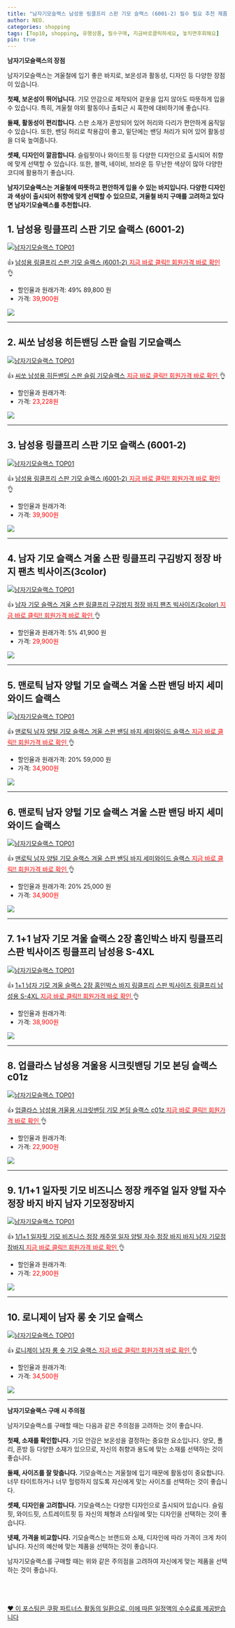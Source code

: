 ```yaml
---
title: "남자기모슬랙스 남성용 링클프리 스판 기모 슬랙스 (6001-2) 필수 필요 추천 제품 비교 최저 가격 비교 장점 구매 후기 구매평"
author: NEO.
categories: shopping
tags: [Top10, shopping, 유행상품, 필수구매, 지금바로클릭하세요, 놓치면후회해요]
pin: true
---
```

**남자기모슬랙스의 장점**

남자기모슬랙스는 겨울철에 입기 좋은 바지로, 보온성과 활동성, 디자인 등 다양한 장점이 있습니다.

**첫째, 보온성이 뛰어납니다.** 기모 안감으로 제작되어 겉옷을 입지 않아도 따뜻하게 입을 수 있습니다. 특히, 겨울철 야외 활동이나 출퇴근 시 혹한에 대비하기에 좋습니다.

**둘째, 활동성이 편리합니다.** 스판 소재가 혼방되어 있어 허리와 다리가 편안하게 움직일 수 있습니다. 또한, 밴딩 허리로 착용감이 좋고, 밑단에는 밴딩 처리가 되어 있어 활동성을 더욱 높여줍니다.

**셋째, 디자인이 깔끔합니다.** 슬림핏이나 와이드핏 등 다양한 디자인으로 출시되어 취향에 맞게 선택할 수 있습니다. 또한, 블랙, 네이비, 브라운 등 무난한 색상이 많아 다양한 코디에 활용하기 좋습니다.

**남자기모슬랙스는 겨울철에 따뜻하고 편안하게 입을 수 있는 바지입니다. 다양한 디자인과 색상이 출시되어 취향에 맞게 선택할 수 있으므로, 겨울철 바지 구매를 고려하고 있다면 남자기모슬랙스를 추천합니다.**

   

## 1. 남성용 링클프리 스판 기모 슬랙스 (6001-2)

[![남자기모슬랙스 TOP01](https://thumbnail7.coupangcdn.com/thumbnails/remote/490x490ex/image/vendor_inventory/4611/587392a2ef1463d48a5ea4567157902f718d04c9e178e85486380b29bd58.png)](https://link.coupang.com/re/AFFSDP?lptag=AF3617701&subid=GithubCoopas&pageKey=6868317861&traceid=V0-153&itemId=16422189638&vendorItemId=87357278675)


👍 [남성용 링클프리 스판 기모 슬랙스 (6001-2) <font color=red> 지금 바로 클릭!! 회원가격 바로 확인 </font> ](https://link.coupang.com/re/AFFSDP?lptag=AF3617701&subid=GithubCoopas&pageKey=6868317861&traceid=V0-153&itemId=16422189638&vendorItemId=87357278675) 👌 


- 할인율과 원래가격: 49%  89,800   원
- 가격: <span style='color:red'>39,900원</span>

[![](/discount_price.png)](https://link.coupang.com/re/AFFSDP?lptag=AF3617701&subid=GithubCoopas&pageKey=6868317861&traceid=V0-153&itemId=16422189638&vendorItemId=87357278675)

---


   

## 2. 씨쏘 남성용 히든밴딩 스판 슬림 기모슬랙스

[![남자기모슬랙스 TOP01](https://thumbnail7.coupangcdn.com/thumbnails/remote/490x490ex/image/retail/images/2019/11/20/10/6/f8c35785-6bc2-407a-9680-36d1d66cf8e5.jpg)](https://link.coupang.com/re/AFFSDP?lptag=AF3617701&subid=GithubCoopas&pageKey=340803413&traceid=V0-153&itemId=1084864124&vendorItemId=71679352530)


👍 [씨쏘 남성용 히든밴딩 스판 슬림 기모슬랙스 <font color=red> 지금 바로 클릭!! 회원가격 바로 확인 </font> ](https://link.coupang.com/re/AFFSDP?lptag=AF3617701&subid=GithubCoopas&pageKey=340803413&traceid=V0-153&itemId=1084864124&vendorItemId=71679352530) 👌 


- 할인율과 원래가격: 
- 가격: <span style='color:red'>23,228원</span>

[![](/discount_price.png)](https://link.coupang.com/re/AFFSDP?lptag=AF3617701&subid=GithubCoopas&pageKey=340803413&traceid=V0-153&itemId=1084864124&vendorItemId=71679352530)

---


   

## 3. 남성용 링클프리 스판 기모 슬랙스 (6001-2)

[![남자기모슬랙스 TOP01](https://thumbnail7.coupangcdn.com/thumbnails/remote/490x490ex/image/vendor_inventory/4611/587392a2ef1463d48a5ea4567157902f718d04c9e178e85486380b29bd58.png)](https://link.coupang.com/re/AFFSDP?lptag=AF3617701&subid=GithubCoopas&pageKey=6868317861&traceid=V0-153&itemId=16422189638&vendorItemId=87357278675)


👍 [남성용 링클프리 스판 기모 슬랙스 (6001-2) <font color=red> 지금 바로 클릭!! 회원가격 바로 확인 </font> ](https://link.coupang.com/re/AFFSDP?lptag=AF3617701&subid=GithubCoopas&pageKey=6868317861&traceid=V0-153&itemId=16422189638&vendorItemId=87357278675) 👌 


- 할인율과 원래가격: 
- 가격: <span style='color:red'>39,900원</span>

[![](/discount_price.png)](https://link.coupang.com/re/AFFSDP?lptag=AF3617701&subid=GithubCoopas&pageKey=6868317861&traceid=V0-153&itemId=16422189638&vendorItemId=87357278675)

---


   

## 4. 남자 기모 슬랙스 겨울 스판 링클프리 구김방지 정장 바지 팬츠 빅사이즈(3color)

[![남자기모슬랙스 TOP01](https://thumbnail10.coupangcdn.com/thumbnails/remote/490x490ex/image/vendor_inventory/8655/a183610fdbf5ec539d57edae216b688ac237480fa710f7d50c488ff32c65.jpg)](https://link.coupang.com/re/AFFSDP?lptag=AF3617701&subid=GithubCoopas&pageKey=7673170464&traceid=V0-153&itemId=20474696625&vendorItemId=87624527875)


👍 [남자 기모 슬랙스 겨울 스판 링클프리 구김방지 정장 바지 팬츠 빅사이즈(3color) <font color=red> 지금 바로 클릭!! 회원가격 바로 확인 </font> ](https://link.coupang.com/re/AFFSDP?lptag=AF3617701&subid=GithubCoopas&pageKey=7673170464&traceid=V0-153&itemId=20474696625&vendorItemId=87624527875) 👌 


- 할인율과 원래가격: 5%  41,900   원
- 가격: <span style='color:red'>29,900원</span>

[![](/discount_price.png)](https://link.coupang.com/re/AFFSDP?lptag=AF3617701&subid=GithubCoopas&pageKey=7673170464&traceid=V0-153&itemId=20474696625&vendorItemId=87624527875)

---


   

## 5. 맨로틱 남자 양털 기모 슬랙스 겨울 스판 밴딩 바지 세미와이드 슬랙스

[![남자기모슬랙스 TOP01](https://thumbnail9.coupangcdn.com/thumbnails/remote/490x490ex/image/vendor_inventory/98a0/17b450420a890aa33f6a1aa01afe98f628023e596268e5845bac874817c0.jpg)](https://link.coupang.com/re/AFFSDP?lptag=AF3617701&subid=GithubCoopas&pageKey=7751389855&traceid=V0-153&itemId=20879894417&vendorItemId=87947103895)


👍 [맨로틱 남자 양털 기모 슬랙스 겨울 스판 밴딩 바지 세미와이드 슬랙스 <font color=red> 지금 바로 클릭!! 회원가격 바로 확인 </font> ](https://link.coupang.com/re/AFFSDP?lptag=AF3617701&subid=GithubCoopas&pageKey=7751389855&traceid=V0-153&itemId=20879894417&vendorItemId=87947103895) 👌 


- 할인율과 원래가격: 20%  59,000   원
- 가격: <span style='color:red'>34,900원</span>

[![](/discount_price.png)](https://link.coupang.com/re/AFFSDP?lptag=AF3617701&subid=GithubCoopas&pageKey=7751389855&traceid=V0-153&itemId=20879894417&vendorItemId=87947103895)

---


   

## 6. 맨로틱 남자 양털 기모 슬랙스 겨울 스판 밴딩 바지 세미와이드 슬랙스

[![남자기모슬랙스 TOP01](https://thumbnail9.coupangcdn.com/thumbnails/remote/490x490ex/image/vendor_inventory/6fb2/002c9ee45efa10cc04092d2af937c83e3f375d79b2b31edd12e0c02f7a3e.jpg)](https://link.coupang.com/re/AFFSDP?lptag=AF3617701&subid=GithubCoopas&pageKey=7751389855&traceid=V0-153&itemId=20879894434&vendorItemId=87947103950)


👍 [맨로틱 남자 양털 기모 슬랙스 겨울 스판 밴딩 바지 세미와이드 슬랙스 <font color=red> 지금 바로 클릭!! 회원가격 바로 확인 </font> ](https://link.coupang.com/re/AFFSDP?lptag=AF3617701&subid=GithubCoopas&pageKey=7751389855&traceid=V0-153&itemId=20879894434&vendorItemId=87947103950) 👌 


- 할인율과 원래가격: 20%  25,000   원
- 가격: <span style='color:red'>34,900원</span>

[![](/discount_price.png)](https://link.coupang.com/re/AFFSDP?lptag=AF3617701&subid=GithubCoopas&pageKey=7751389855&traceid=V0-153&itemId=20879894434&vendorItemId=87947103950)

---


   

## 7. 1+1 남자 기모 겨울 슬랙스 2장 홈인박스 바지 링클프리 스판 빅사이즈 링클프리 남성용 S-4XL

[![남자기모슬랙스 TOP01](https://thumbnail6.coupangcdn.com/thumbnails/remote/490x490ex/image/vendor_inventory/4543/2054662f0527fa11a423f33007295605fd61259df017a11d18c27a614c87.jpg)](https://link.coupang.com/re/AFFSDP?lptag=AF3617701&subid=GithubCoopas&pageKey=7707747151&traceid=V0-153&itemId=20653221158&vendorItemId=87726195715)


👍 [1+1 남자 기모 겨울 슬랙스 2장 홈인박스 바지 링클프리 스판 빅사이즈 링클프리 남성용 S-4XL <font color=red> 지금 바로 클릭!! 회원가격 바로 확인 </font> ](https://link.coupang.com/re/AFFSDP?lptag=AF3617701&subid=GithubCoopas&pageKey=7707747151&traceid=V0-153&itemId=20653221158&vendorItemId=87726195715) 👌 


- 할인율과 원래가격: 
- 가격: <span style='color:red'>38,900원</span>

[![](/discount_price.png)](https://link.coupang.com/re/AFFSDP?lptag=AF3617701&subid=GithubCoopas&pageKey=7707747151&traceid=V0-153&itemId=20653221158&vendorItemId=87726195715)

---


   

## 8. 업클라스 남성용 겨울용 시크릿밴딩 기모 본딩 슬랙스 c01z

[![남자기모슬랙스 TOP01](https://thumbnail8.coupangcdn.com/thumbnails/remote/490x490ex/image/vendor_inventory/bc8d/73c42a139de2b3104667f2c28955dd30a410844b6300cd80cb9e8c96e4cd.jpg)](https://link.coupang.com/re/AFFSDP?lptag=AF3617701&subid=GithubCoopas&pageKey=2204194264&traceid=V0-153&itemId=3748916217&vendorItemId=87330164405)


👍 [업클라스 남성용 겨울용 시크릿밴딩 기모 본딩 슬랙스 c01z <font color=red> 지금 바로 클릭!! 회원가격 바로 확인 </font> ](https://link.coupang.com/re/AFFSDP?lptag=AF3617701&subid=GithubCoopas&pageKey=2204194264&traceid=V0-153&itemId=3748916217&vendorItemId=87330164405) 👌 


- 할인율과 원래가격: 
- 가격: <span style='color:red'>22,900원</span>

[![](/discount_price.png)](https://link.coupang.com/re/AFFSDP?lptag=AF3617701&subid=GithubCoopas&pageKey=2204194264&traceid=V0-153&itemId=3748916217&vendorItemId=87330164405)

---


   

## 9. 1/1+1 일자핏 기모 비즈니스 정장 캐주얼 일자 양털 자수 정장 바지 바지 남자 기모정장바지

[![남자기모슬랙스 TOP01](https://thumbnail6.coupangcdn.com/thumbnails/remote/490x490ex/image/vendor_inventory/9555/e05ac9533a8c95dc5fa300a5f911e643ea60198a01a021ec7a082f7d072d.png)](https://link.coupang.com/re/AFFSDP?lptag=AF3617701&subid=GithubCoopas&pageKey=7756091769&traceid=V0-153&itemId=20904532396&vendorItemId=87971537501)


👍 [1/1+1 일자핏 기모 비즈니스 정장 캐주얼 일자 양털 자수 정장 바지 바지 남자 기모정장바지 <font color=red> 지금 바로 클릭!! 회원가격 바로 확인 </font> ](https://link.coupang.com/re/AFFSDP?lptag=AF3617701&subid=GithubCoopas&pageKey=7756091769&traceid=V0-153&itemId=20904532396&vendorItemId=87971537501) 👌 


- 할인율과 원래가격: 
- 가격: <span style='color:red'>22,900원</span>

[![](/discount_price.png)](https://link.coupang.com/re/AFFSDP?lptag=AF3617701&subid=GithubCoopas&pageKey=7756091769&traceid=V0-153&itemId=20904532396&vendorItemId=87971537501)

---


   

## 10. 로니제이 남자 롱 숏 기모 슬랙스

[![남자기모슬랙스 TOP01](https://thumbnail7.coupangcdn.com/thumbnails/remote/490x490ex/image/vendor_inventory/27de/ff9a7da4f74e929a66324f54b81c90f9e8b347b94b91c58b9dba0844f171.jpg)](https://link.coupang.com/re/AFFSDP?lptag=AF3617701&subid=GithubCoopas&pageKey=6919248936&traceid=V0-153&itemId=16702814211&vendorItemId=86744069684)


👍 [로니제이 남자 롱 숏 기모 슬랙스 <font color=red> 지금 바로 클릭!! 회원가격 바로 확인 </font> ](https://link.coupang.com/re/AFFSDP?lptag=AF3617701&subid=GithubCoopas&pageKey=6919248936&traceid=V0-153&itemId=16702814211&vendorItemId=86744069684) 👌 


- 할인율과 원래가격: 
- 가격: <span style='color:red'>34,500원</span>

[![](/discount_price.png)](https://link.coupang.com/re/AFFSDP?lptag=AF3617701&subid=GithubCoopas&pageKey=6919248936&traceid=V0-153&itemId=16702814211&vendorItemId=86744069684)

---
**남자기모슬랙스 구매 시 주의점**

남자기모슬랙스를 구매할 때는 다음과 같은 주의점을 고려하는 것이 좋습니다.

**첫째, 소재를 확인합니다.** 기모 안감은 보온성을 결정하는 중요한 요소입니다. 양모, 폴리, 혼방 등 다양한 소재가 있으므로, 자신의 취향과 용도에 맞는 소재를 선택하는 것이 좋습니다.

**둘째, 사이즈를 잘 맞춥니다.** 기모슬랙스는 겨울철에 입기 때문에 활동성이 중요합니다. 너무 타이트하거나 너무 헐렁하지 않도록 자신에게 맞는 사이즈를 선택하는 것이 좋습니다.

**셋째, 디자인을 고려합니다.** 기모슬랙스는 다양한 디자인으로 출시되어 있습니다. 슬림핏, 와이드핏, 스트레이트핏 등 자신의 체형과 스타일에 맞는 디자인을 선택하는 것이 좋습니다.

**넷째, 가격을 비교합니다.** 기모슬랙스는 브랜드와 소재, 디자인에 따라 가격이 크게 차이납니다. 자신의 예산에 맞는 제품을 선택하는 것이 좋습니다.

남자기모슬랙스를 구매할 때는 위와 같은 주의점을 고려하여 자신에게 맞는 제품을 선택하는 것이 좋습니다.<br><br><br><br><br> [ ❤  이 포스팅은 쿠팡 파트너스 활동의 일환으로, 이에 따른 일정액의 수수료를 제공받습니다](https://link.coupang.com/a/bcEFyh)